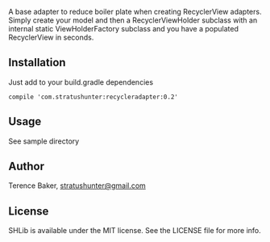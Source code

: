 A base adapter to reduce boiler plate when creating RecyclerView adapters.
Simply create your model and then a RecyclerViewHolder subclass with an internal static ViewHolderFactory subclass and you have a populated RecyclerView in seconds.

## Installation

Just add to your build.gradle dependencies

    compile 'com.stratushunter:recycleradapter:0.2'

## Usage
See sample directory

## Author

Terence Baker, stratushunter@gmail.com

## License

SHLib is available under the MIT license. See the LICENSE file for more info.
